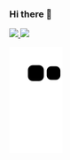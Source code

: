 ### Hi there 👋

<!--
**IluvTheSuns2/IluvTheSuns2** is a ✨ _special_ ✨ repository because its `README.md` (this file) appears on your GitHub profile.

Here are some ideas to get you started:

- 🔭 I’m currently working on ...
- 🌱 I’m currently learning ...
- 👯 I’m looking to collaborate on ...
- 🤔 I’m looking for help with ...
- 💬 Ask me about ...
- 📫 How to reach me: ...
- 😄 Pronouns: ...
- ⚡ Fun fact: ...
-->
  <a href="https://github.com/IluvTheSuns2">
  <img height="160em" src="https://github-readme-stats.vercel.app/api?username=IluvTheSuns2&theme=radical&show_icons=true"/>
  <img height="100em" src="https://github-readme-stats.vercel.app/api/top-langs/?username=IluvTheSuns2&layout=compact&langs_count=7&theme=radical"/>



![Snake animation](https://github.com/rafaballerini/rafaballerini/blob/output/github-contribution-grid-snake.svg)
